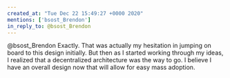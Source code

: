 ```yaml
---
created_at: "Tue Dec 22 15:49:27 +0000 2020"
mentions: ['bsost_Brendon']
in_reply_to: @bsost_Brendon
---
```


@bsost_Brendon Exactly. That was actually my hesitation in jumping on board to this design initially. But then as I started working through my ideas, I realized that a decentralized architecture was the way to go. I believe I have an overall design now that will allow for easy mass adoption.